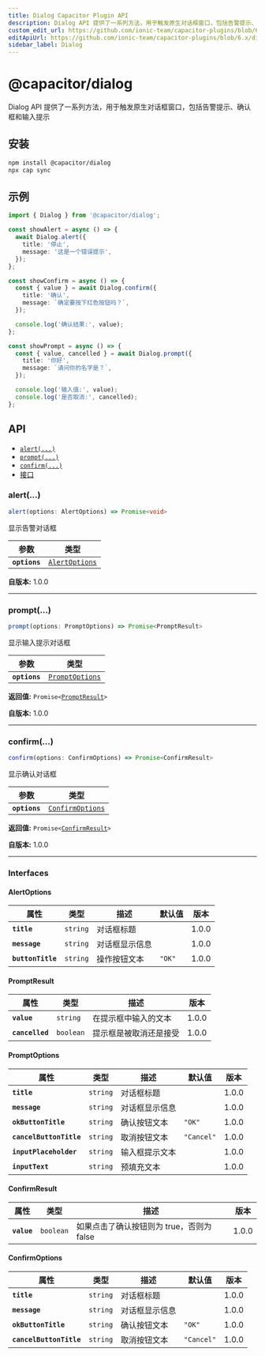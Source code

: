 ```yaml
---
title: Dialog Capacitor Plugin API
description: Dialog API 提供了一系列方法，用于触发原生对话框窗口，包括告警提示、确认框和输入提示
custom_edit_url: https://github.com/ionic-team/capacitor-plugins/blob/6.x/dialog/README.md
editApiUrl: https://github.com/ionic-team/capacitor-plugins/blob/6.x/dialog/src/definitions.ts
sidebar_label: Dialog
---
```


# @capacitor/dialog

Dialog API 提供了一系列方法，用于触发原生对话框窗口，包括告警提示、确认框和输入提示

## 安装

```bash
npm install @capacitor/dialog
npx cap sync
```

## 示例

```typescript
import { Dialog } from '@capacitor/dialog';

const showAlert = async () => {
  await Dialog.alert({
    title: '停止',
    message: '这是一个错误提示',
  });
};

const showConfirm = async () => {
  const { value } = await Dialog.confirm({
    title: '确认',
    message: `确定要按下红色按钮吗？`,
  });

  console.log('确认结果:', value);
};

const showPrompt = async () => {
  const { value, cancelled } = await Dialog.prompt({
    title: '你好',
    message: `请问你的名字是？`,
  });

  console.log('输入值:', value);
  console.log('是否取消:', cancelled);
};
```

## API

<docgen-index>

- [`alert(...)`](#alert)
- [`prompt(...)`](#prompt)
- [`confirm(...)`](#confirm)
- [接口](#interfaces)

</docgen-index>

<docgen-api>
<!--Update the source file JSDoc comments and rerun docgen to update the docs below-->

### alert(...)

```typescript
alert(options: AlertOptions) => Promise<void>
```

显示告警对话框

| 参数          | 类型                                                  |
| ------------- | ----------------------------------------------------- |
| **`options`** | <code><a href="#alertoptions">AlertOptions</a></code> |

**自版本:** 1.0.0

---

### prompt(...)

```typescript
prompt(options: PromptOptions) => Promise<PromptResult>
```

显示输入提示对话框

| 参数          | 类型                                                    |
| ------------- | ------------------------------------------------------- |
| **`options`** | <code><a href="#promptoptions">PromptOptions</a></code> |

**返回值:** <code>Promise&lt;<a href="#promptresult">PromptResult</a>&gt;</code>

**自版本:** 1.0.0

---

### confirm(...)

```typescript
confirm(options: ConfirmOptions) => Promise<ConfirmResult>
```

显示确认对话框

| 参数          | 类型                                                      |
| ------------- | --------------------------------------------------------- |
| **`options`** | <code><a href="#confirmoptions">ConfirmOptions</a></code> |

**返回值:** <code>Promise&lt;<a href="#confirmresult">ConfirmResult</a>&gt;</code>

**自版本:** 1.0.0

---

### Interfaces

#### AlertOptions

| 属性              | 类型                | 描述           | 默认值            | 版本  |
| ----------------- | ------------------- | -------------- | ----------------- | ----- |
| **`title`**       | <code>string</code> | 对话框标题     |                   | 1.0.0 |
| **`message`**     | <code>string</code> | 对话框显示信息 |                   | 1.0.0 |
| **`buttonTitle`** | <code>string</code> | 操作按钮文本   | <code>"OK"</code> | 1.0.0 |

#### PromptResult

| 属性            | 类型                 | 描述                   | 版本  |
| --------------- | -------------------- | ---------------------- | ----- |
| **`value`**     | <code>string</code>  | 在提示框中输入的文本   | 1.0.0 |
| **`cancelled`** | <code>boolean</code> | 提示框是被取消还是接受 | 1.0.0 |

#### PromptOptions

| 属性                    | 类型                | 描述           | 默认值                | 版本  |
| ----------------------- | ------------------- | -------------- | --------------------- | ----- |
| **`title`**             | <code>string</code> | 对话框标题     |                       | 1.0.0 |
| **`message`**           | <code>string</code> | 对话框显示信息 |                       | 1.0.0 |
| **`okButtonTitle`**     | <code>string</code> | 确认按钮文本   | <code>"OK"</code>     | 1.0.0 |
| **`cancelButtonTitle`** | <code>string</code> | 取消按钮文本   | <code>"Cancel"</code> | 1.0.0 |
| **`inputPlaceholder`**  | <code>string</code> | 输入框提示文本 |                       | 1.0.0 |
| **`inputText`**         | <code>string</code> | 预填充文本     |                       | 1.0.0 |

#### ConfirmResult

| 属性        | 类型                 | 描述                                      | 版本  |
| ----------- | -------------------- | ----------------------------------------- | ----- |
| **`value`** | <code>boolean</code> | 如果点击了确认按钮则为 true，否则为 false | 1.0.0 |

#### ConfirmOptions

| 属性                    | 类型                | 描述           | 默认值                | 版本  |
| ----------------------- | ------------------- | -------------- | --------------------- | ----- |
| **`title`**             | <code>string</code> | 对话框标题     |                       | 1.0.0 |
| **`message`**           | <code>string</code> | 对话框显示信息 |                       | 1.0.0 |
| **`okButtonTitle`**     | <code>string</code> | 确认按钮文本   | <code>"OK"</code>     | 1.0.0 |
| **`cancelButtonTitle`** | <code>string</code> | 取消按钮文本   | <code>"Cancel"</code> | 1.0.0 |

</docgen-api>
